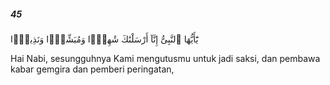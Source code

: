##### 45

<span class="ayah">يَٰٓأَيُّهَا ٱلنَّبِىُّ إِنَّآ أَرْسَلْنَٰكَ شَٰهِدًۭا وَمُبَشِّرًۭا وَنَذِيرًۭا</span>

<span class="ayah_translation">Hai Nabi, sesungguhnya Kami mengutusmu untuk jadi saksi, dan pembawa kabar gemgira dan pemberi peringatan,</span>
